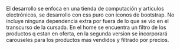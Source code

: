 El desarrollo se enfoca en una tienda de computación y articulos electrónicos, se desarrollo con css puro con iconos de bootstrap. No incluye ninguna dependencia extra por fuera de lo que se vio en el transcurso de la cursada. En el home se encuentra un filtro de los productos q estan en oferta, en la segunda version se incorporará carouseles para los productos mas vendidos y filtrado por precios.
